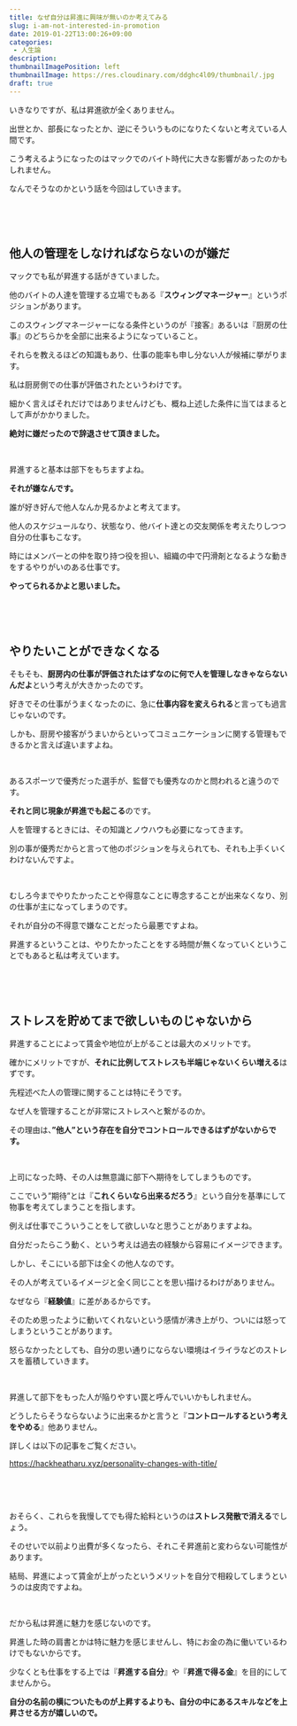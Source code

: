 ```yaml
---
title: なぜ自分は昇進に興味が無いのか考えてみる
slug: i-am-not-interested-in-promotion
date: 2019-01-22T13:00:26+09:00
categories: 
 - 人生論
description: 
thumbnailImagePosition: left
thumbnailImage: https://res.cloudinary.com/ddghc4l09/thumbnail/.jpg
draft: true
---
```


<!--more-->

いきなりですが、私は昇進欲が全くありません。

出世とか、部長になったとか、逆にそういうものになりたくないと考えている人間です。

こう考えるようになったのはマックでのバイト時代に大きな影響があったのかもしれません。

なんでそうなのかという話を今回はしていきます。

&nbsp;

&nbsp;
<h2>他人の管理をしなければならないのが嫌だ</h2>
マックでも私が昇進する話がきていました。

他のバイトの人達を管理する立場でもある『<strong>スウィングマネージャー</strong>』というポジションがあります。

このスウィングマネージャーになる条件というのが『接客』あるいは『厨房の仕事』のどちらかを全部に出来るようになっていること。

それらを教えるほどの知識もあり、仕事の能率も申し分ない人が候補に挙がります。

私は厨房側での仕事が評価されたというわけです。

細かく言えばそれだけではありませんけども、概ね上述した条件に当てはまるとして声がかかりました。

<strong>絶対に嫌だったので辞退させて頂きました。</strong>

&nbsp;

昇進すると基本は部下をもちますよね。

<strong>それが嫌なんです。</strong>

誰が好き好んで他人なんか見るかよと考えてます。

他人のスケジュールなり、状態なり、他バイト達との交友関係を考えたりしつつ自分の仕事もこなす。

時にはメンバーとの仲を取り持つ役を担い、組織の中で円滑剤となるような動きをするやりがいのある仕事です。

<strong>やってられるかよと思いました。</strong>

&nbsp;

&nbsp;
<h2>やりたいことができなくなる</h2>
そもそも、<strong>厨房内の仕事が評価されたはずなのに何で人を管理しなきゃならないんだよ</strong>という考えが大きかったのです。

好きでその仕事がうまくなったのに、急に<strong>仕事内容を変えられる</strong>と言っても過言じゃないのです。

しかも、厨房や接客がうまいからといってコミュニケーションに関する管理もできるかと言えば違いますよね。

&nbsp;

あるスポーツで優秀だった選手が、監督でも優秀なのかと問われると違うのです。

<strong>それと同じ現象が昇進でも起こる</strong>のです。

人を管理するときには、その知識とノウハウも必要になってきます。

別の事が優秀だからと言って他のポジションを与えられても、それも上手くいくわけないんですよ。

&nbsp;

むしろ今までやりたかったことや得意なことに専念することが出来なくなり、別の仕事が主になってしまうのです。

それが自分の不得意で嫌なことだったら最悪ですよね。

昇進するということは、やりたかったことをする時間が無くなっていくということでもあると私は考えています。

&nbsp;

&nbsp;
<h2>ストレスを貯めてまで欲しいものじゃないから</h2>
昇進することによって賃金や地位が上がることは最大のメリットです。

確かにメリットですが、<strong>それに比例してストレスも半端じゃないくらい増える</strong>はずです。

先程述べた人の管理に関することは特にそうです。

なぜ人を管理することが非常にストレスへと繋がるのか。

その理由は、<strong>”他人”という存在を自分でコントロールできるはずがないからです。</strong>

&nbsp;

上司になった時、その人は無意識に部下へ期待をしてしまうものです。

ここでいう”期待”とは『<strong>これくらいなら出来るだろう</strong>』という自分を基準にして物事を考えてしまうことを指します。

例えば仕事でこういうことをして欲しいなと思うことがありますよね。

自分だったらこう動く、という考えは過去の経験から容易にイメージできます。

しかし、そこにいる部下は全くの他人なのです。

その人が考えているイメージと全く同じことを思い描けるわけがありません。

なぜなら『<strong>経験値</strong>』に差があるからです。

そのため思ったように動いてくれないという感情が沸き上がり、ついには怒ってしまうということがあります。

怒らなかったとしても、自分の思い通りにならない環境はイライラなどのストレスを蓄積していきます。

&nbsp;

昇進して部下をもった人が陥りやすい罠と呼んでいいかもしれません。

どうしたらそうならないように出来るかと言うと『<strong>コントロールするという考えをやめる</strong>』他ありません。

詳しくは以下の記事をご覧ください。

https://hackheatharu.xyz/personality-changes-with-title/

&nbsp;

&nbsp;

おそらく、これらを我慢してでも得た給料というのは<strong>ストレス発散で消える</strong>でしょう。

そのせいで以前より出費が多くなったら、それこそ昇進前と変わらない可能性があります。

結局、昇進によって賃金が上がったというメリットを自分で相殺してしまうというのは皮肉ですよね。

&nbsp;

だから私は昇進に魅力を感じないのです。

昇進した時の肩書とかは特に魅力を感じませんし、特にお金の為に働いているわけでもないからです。

少なくとも仕事をする上では『<strong>昇進する自分</strong>』や『<strong>昇進で得る金</strong>』を目的にしてませんから。

<strong>自分の名前の横についたものが上昇するよりも、自分の中にあるスキルなどを上昇させる方が嬉しいので。</strong>
